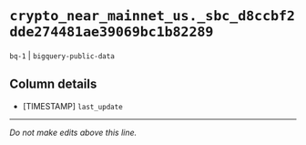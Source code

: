 # `crypto_near_mainnet_us._sbc_d8ccbf2dde274481ae39069bc1b82289`
`bq-1` | `bigquery-public-data`

## Column details
* [TIMESTAMP] `last_update`

-------------------------------------------------------------------------------
*Do not make edits above this line.*
